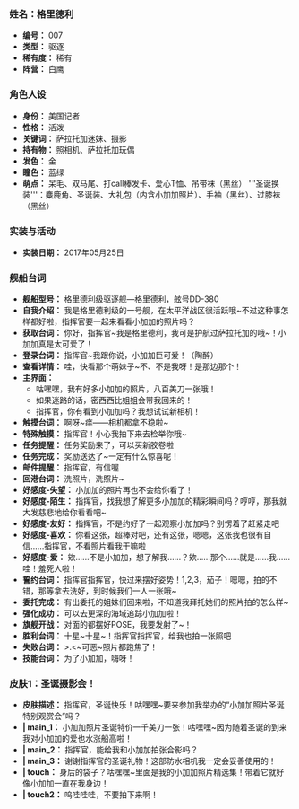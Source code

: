 ### 姓名：格里德利
* **编号：** 007
* **类型：** 驱逐
* **稀有度：** 稀有
* **阵营：** 白鹰


### 角色人设
* **身份：** 美国记者
* **性格：** 活泼
* **关键词：** 萨拉托加迷妹、摄影
* **持有物：** 照相机、萨拉托加玩偶
* **发色：** 金
* **瞳色：** 蓝绿
* **萌点：** 呆毛、双马尾、打call棒发卡、爱心T恤、吊带袜（黑丝）
'''圣诞换装'''：麋鹿角、圣诞装、大礼包（内含小加加照片）、手袖（黑丝）、过膝袜（黑丝）


### 实装与活动
* **实装日期：** 2017年05月25日


### 舰船台词
* **舰船型号：** 格里德利级驱逐舰—格里德利，舷号DD-380
* **自我介绍：** 我是格里德利级的一号舰，在太平洋战区很活跃哦~不过这种事怎样都好啦，指挥官要一起来看看小加加的照片吗？
* **获取台词：** 你好，指挥官~我是格里德利，我可是护航过萨拉托加的哦~！小加加真是太可爱了！
* **登录台词：** 指挥官~我跟你说，小加加巨可爱！（陶醉）
* **查看详情：** 哇，快看那个萌妹子~不、不是我呀！是那边那个！
* **主界面：**
  * 咕嘿嘿，我有好多小加加的照片，八百美刀一张哦！
  * 如果迷路的话，密西西比姐姐会带我回来的！
  * 指挥官，你有看到小加加吗？我想试试新相机！
* **触摸台词：** 啊呀~痒——相机都拿不稳啦~
* **特殊触摸：** 指挥官！小心我拍下来去检举你哦~
* **任务提醒：** 任务奖励来了，可以买新胶卷啦
* **任务完成：** 奖励送达了~一定有什么惊喜呢！
* **邮件提醒：** 指挥官，有信喔
* **回港台词：** 洗照片，洗照片~
* **好感度-失望：** 小加加的照片再也不会给你看了！
* **好感度-陌生：** 指挥官，找我想了解更多小加加的精彩瞬间吗？哼哼，那我就大发慈悲地给你看看吧~
* **好感度-友好：** 指挥官，不是约好了一起观察小加加吗？别愣着了赶紧走吧
* **好感度-喜欢：** 你看这张，超棒对吧，还有这张，嗯嗯，这张我也很有自信……指挥官，不看照片看我干嘛啦
* **好感度-爱：** 欸……不是小加加，想了解我……？欸……那个……就是……我……哇！羞死人啦！
* **誓约台词：** 指挥官指挥官，快过来摆好姿势！1,2,3，茄子！嗯嗯，拍的不错，那等拿去洗好，到时候我们一人一张哦~
* **委托完成：** 有出委托的姐妹们回来啦，不知道我拜托她们的照片拍的怎么样~
* **强化成功：** 可以去更深的海域追踪小加加啦！
* **旗舰开战：** 对面的都摆好POSE，我要发射了~！
* **胜利台词：** 十星~十星~！指挥官指挥官，给我也拍一张照吧
* **失败台词：** >.<~可恶~照片都跑焦了！
* **技能台词：** 为了小加加，嗨呀！


### 皮肤1：圣诞摄影会！
* **皮肤描述：** 指挥官，圣诞快乐！咕嘿嘿~要来参加我举办的“小加加照片圣诞特别观赏会”吗？
* **| main_1：** 小加加照片圣诞特价一千美刀一张！咕嘿嘿~因为随着圣诞的到来我对小加加的爱也水涨船高啦！
* **| main_2：** 指挥官，能给我和小加加拍张合影吗？
* **| main_3：** 谢谢指挥官的圣诞礼物！这部防水相机我一定会妥善使用的！
* **| touch：** 身后的袋子？咕嘿嘿~里面是我的小加加照片精选集！带着它就好像小加加一直在我身边！
* **| touch2：** 呜哇哇哇，不要拍下来啊！

